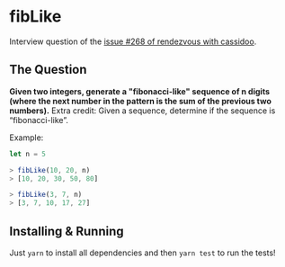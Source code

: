 # fibLike

Interview question of the [issue #268 of rendezvous with cassidoo](https://buttondown.email/cassidoo/archive/hope-is-a-gift-you-dont-have-to-surrender-a-power/).

## The Question

**Given two integers, generate a "fibonacci-like" sequence of n digits (where the next number in the pattern is the sum of the previous two numbers).**
Extra credit: Given a sequence, determine if the sequence is “fibonacci-like”.

Example:

```js
let n = 5

> fibLike(10, 20, n)
> [10, 20, 30, 50, 80]

> fibLike(3, 7, n)
> [3, 7, 10, 17, 27]
```

## Installing & Running

Just `yarn` to install all dependencies and then `yarn test` to run the tests!
